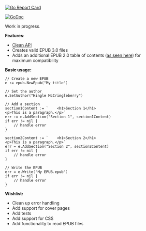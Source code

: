 [![Go Report Card](http://goreportcard.com/badge/bmaupin/go-epub)](http://goreportcard.com/report/bmaupin/go-epub)

[![GoDoc](https://godoc.org/github.com/bmaupin/go-epub?status.svg)](https://godoc.org/github.com/bmaupin/go-epub)

Work in progress.

**Features:**

- [Clean API](https://godoc.org/github.com/bmaupin/go-epub)
- Creates valid EPUB 3.0 files
- Adds an additional EPUB 2.0 table of contents ([as seen here](https://github.com/bmaupin/epub-samples)) for maximum compatibility

**Basic usage:**

    // Create a new EPUB
	e := epub.NewEpub("My title")

    // Set the author
	e.SetAuthor("Hingle McCringleberry")

    // Add a section
	section1Content := `    <h1>Section 1</h1>
    <p>This is a paragraph.</p>`
	err := e.AddSection("Section 1", section1Content)
    if err != nil {
        // handle error
    }

	section2Content := `    <h1>Section 2</h1>
    <p>This is a paragraph.</p>`
	err = e.AddSection("Section 2", section2Content)
    if err != nil {
        // handle error
    }

    // Write the EPUB
	err = e.Write("My EPUB.epub")
	if err != nil {
		// handle error
	}

**Wishlist:**

- Clean up error handling
- Add support for cover pages
- Add tests
- Add support for CSS
- Add functionality to read EPUB files
